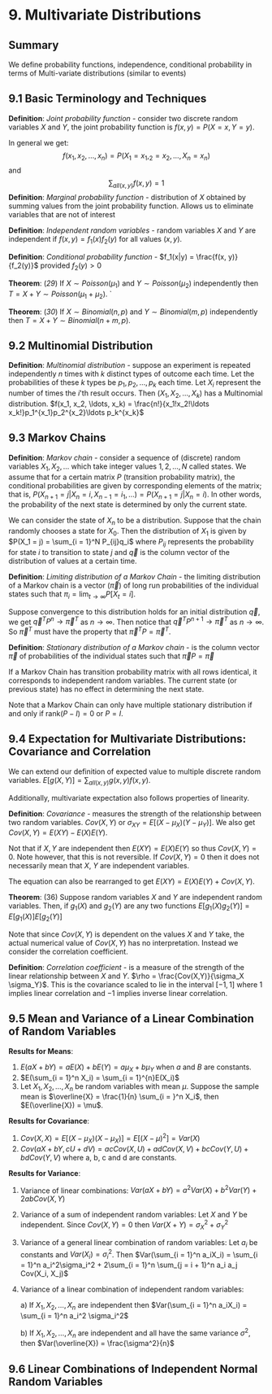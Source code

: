 # 9. Multivariate Distributions

## Summary

We define probability functions, independence, conditional probability in terms of Multi-variate distributions (similar to events)

## 9.1 Basic Terminology and Techniques

**Definition**: *Joint probability function* - consider two discrete random variables $X$ and $Y$, the joint probability function is $f(x, y) = P(X = x, Y = y)$. 

In general we get:
$$
f(x_1, x_2, \ldots, x_n) = P(X_1 = x_1, _2 = x_2, \ldots, X_n = x_n)
$$
and
$$
\sum_{all(x, y)} f(x, y) = 1
$$
**Definition**: *Marginal probability function* - distribution of $X$ obtained by summing values from the joint probability function. Allows us to eliminate variables that are not of interest

**Definition**: *Independent random variables* - random variables $X$ and $Y$ are independent if $f(x, y) = f_1(x)f_2(y)$ for all values $(x, y)$. 

**Definition**: *Conditional probability function* - $f_1(x|y) = \frac{f(x, y)}{f_2(y)}$ provided  $f_2(y) > 0$

**Theorem**: (*29*) If $X \sim Poisson(\mu_1)$ and $Y \sim Poisson(\mu_2)$ independently then $T = X + Y \sim Poisson(\mu_1 + \mu_2)$. `

**Theorem**: (*30*) If $X \sim Binomial(n, p)$ and $Y \sim Binomial(m, p)$ independently then $T = X + Y \sim Binomial(n+m, p)$. 

## 9.2 Multinomial Distribution

 **Definition**: *Multinomial distribution* - suppose an experiment is repeated independently $n$ times with $k$ distinct types of outcome each time. Let the probabilities of these $k$ types be $p_1, p_2, \ldots, p_k$ each time. Let $X_i$ represent the number of times the $i$'th result occurs. Then $(X_1, X_2, \ldots, X_k)$ has a Multinomial distribution. $f(x_1, x_2, \ldots, x_k) = \frac{n!}{x_1!x_2!\ldots x_k!}p_1^{x_1}p_2^{x_2}\ldots p_k^{x_k}$ 

## 9.3 Markov Chains

**Definition**: *Markov chain* - consider a sequence of (discrete) random variables $X_1, X_2, \ldots$ which take integer values $1, 2, \ldots, N$ called states. We assume that for a certain matrix $P$ (transition probability matrix), the conditional probabilities are given by corresponding elements of the matrix; that is, $P(X_{n+1} = j |X_n = i, X_{n-1} = i_1, \ldots) = P(X_{n+1} = j | X_n = i)$. In other words, the probability of the next state is determined by only the current state.

We can consider the state of $X_n$ to be a distribution. Suppose that the chain randomly chooses a state for $X_0$. Then the distribution of $X_1$ is given by $P(X_1 = j) = \sum_{i = 1}^N P_{ij}q_i$ where $P_{ij}$ represents the probability for state $i$ to transition to state $j$ and $\vec{q}$ is the column vector of the distribution of values at a certain time.

**Definition**: *Limiting distribution of a Markov Chain* - the limiting distribution of a Markov chain is a vector ($\vec{\pi}$) of long run probabilities of the individual states such that $\pi_i = \lim_{t \rightarrow \infty} P[X_t = i]$.

Suppose convergence to this distribution holds for an initial distribution $\vec{q}$, we get $\vec{q}^T P^n \rightarrow \vec{\pi}^T$ as $n \rightarrow \infty$. Then notice that $\vec{q}^T P^{n+1} \rightarrow \vec{\pi}^T$ as $n \rightarrow \infty$. So $\vec{\pi}^T$ must have the property that $\vec{\pi}^TP = \vec{\pi}^T$. 

**Definition**: *Stationary distribution of a Markov chain* - is the column vector $\vec{\pi}$ of probabilities of the individual states such that $\vec{\pi}P = \vec{\pi}$ 

If a Markov Chain has transition probability matrix with all rows identical, it corresponds to independent random variables. The current state (or previous state) has no effect in determining the next state.

Note that a Markov Chain can only have multiple stationary distribution if and only if $\mathrm{rank}(P - I) = 0$ or $P = I$.

## 9.4 Expectation for Multivariate Distributions: Covariance and Correlation

We can extend our definition of expected value to multiple discrete random variables. $E[g(X, Y)] = \sum_{all(x, y)} g(x, y)f(x,y)$. 

Additionally, multivariate expectation also follows properties of linearity.

**Definition**: *Covariance* - measures the strength of the relationship between two random variables. $Cov(X,Y)$ or $\sigma_{XY} = E[(X - \mu_X)(Y - \mu_Y)]$. We also get $Cov(X, Y) = E(XY) - E(X)E(Y)$. 

Not that if $X, Y$ are independent then $E(XY) = E(X)E(Y)$ so thus $Cov(X, Y) = 0$. Note however, that this is not reversible. If $Cov(X,Y) = 0$ then it does not necessarily mean that $X$, $Y$ are independent variables.

The equation can also be rearranged to get $E(XY) = E(X)E(Y) + Cov(X, Y)$. 

**Theorem**: $(36)$ Suppose random variables $X$ and $Y$ are independent random variables. Then, if $g_1(X)$ and $g_2(Y)$ are any two functions $E[g_1(X)g_2(Y)] = E[g_1(X)]E[g_2(Y)]$ 

Note that since $Cov(X,Y)$ is dependent on the values $X$ and $Y$ take, the actual numerical value of $Cov(X,Y)$ has no interpretation. Instead we consider the correlation coefficient.

**Definition**: *Correlation coefficient* - is a measure of the strength of the linear relationship between $X$ and $Y$. $\rho = \frac{Cov(X,Y)}{\sigma_X \sigma_Y}$. This is the covariance scaled to lie in the interval $[-1, 1]$ where $1$ implies linear correlation and $-1$ implies inverse linear correlation.

## 9.5 Mean and Variance of a Linear Combination of Random Variables

**Results for Means**:

1. $E(aX + bY) = aE(X) + bE(Y) = a \mu_X + b \mu_Y$ when $a$ and $B$ are constants.
2. $E(\sum_{i = 1}^n X_i) = \sum_{i = 1}^{n}E(X_i)$ 
3. Let $X_1, X_2, \ldots, X_n$ be random variables with mean $\mu$. Suppose the sample mean is $\overline{X} = \frac{1}{n} \sum_{i = }^n X_i$, then $E(\overline{X}) = \mu$. 

**Results for Covariance**:

1. $Cov(X, X) = E[(X - \mu_X)(X - \mu_X)] = E[(X - \mu)^2] = Var(X)$
2. $Cov(aX + bY, cU + dV) =acCov(X, U) + adCov(X, V) + bcCov(Y, U) + bdCov(Y, V)$ where a, b, c and d are constants.

**Results for Variance**:

1. Variance of linear combinations: $Var(aX + bY) = a^2Var(X) + b^2Var(Y) + 2abCov(X,Y)$

2. Variance of a sum of independent random variables: Let $X$ and $Y$ be independent. Since $Cov(X, Y) = 0$ then $Var(X + Y) = \sigma_X^2 + \sigma_Y^2$

3. Variance of a general linear combination of random variables: Let $a_i$ be constants and $Var(X_i) = \sigma_i^2$. Then $Var(\sum_{i = 1}^n a_iX_i) = \sum_{i = 1}^n a_i^2\sigma_i^2 + 2\sum_{i = 1}^n \sum_{j = i + 1}^n a_i a_j Cov(X_i, X_j)$ 

4. Variance of a linear combination of independent random variables: 

   a) If $X_1, X_2, \ldots, X_n$ are independent then  $Var(\sum_{i = 1}^n a_iX_i) = \sum_{i = 1}^n a_i^2 \sigma_i^2​$  

   b) If $X_1, X_2, \ldots, X_n$ are independent and all have the same variance $\sigma^2$, then $Var(\overline{X}) = \frac{\sigma^2}{n}$

## 9.6 Linear Combinations of Independent Normal Random Variables

